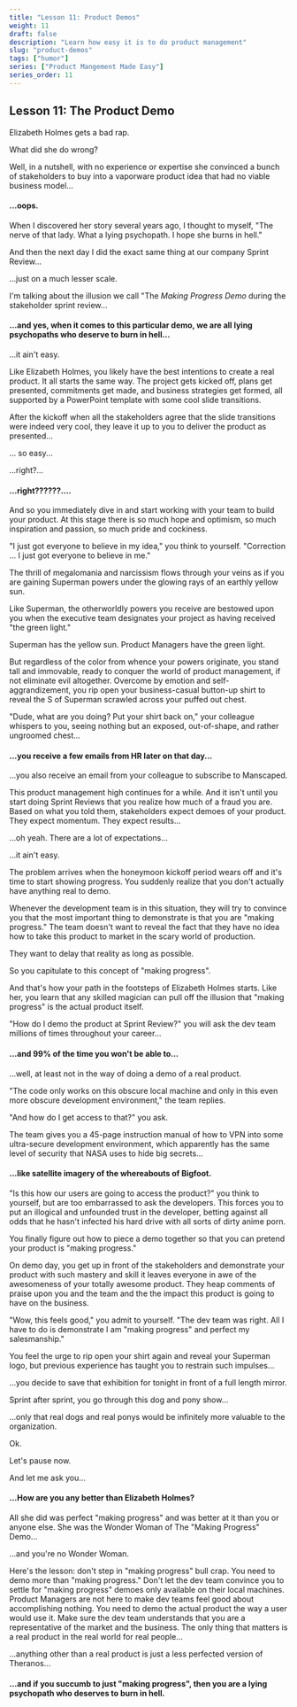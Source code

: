 ```yaml
---
title: "Lesson 11: Product Demos"
weight: 11
draft: false
description: "Learn how easy it is to do product management"
slug: "product-demos"
tags: ["humor"]
series: ["Product Mangement Made Easy"]
series_order: 11
---
```


## Lesson 11: The Product Demo

Elizabeth Holmes gets a bad rap.

What did she do wrong?

Well, in a nutshell, with no experience or expertise she convinced a bunch of stakeholders to buy into a vaporware product idea that had no viable business model...

#### ...oops.

When I discovered her story several years ago, I thought to myself, "The nerve of that lady. What a lying psychopath. I hope she burns in hell."

And then the next day I did the exact same thing at our company Sprint Review...

...just on a much lesser scale.

I'm talking about the illusion we call "The *Making Progress Demo* during the stakeholder sprint review...

#### ...and yes, when it comes to this particular demo, we are all lying psychopaths who deserve to burn in hell...

...it ain't easy.

Like Elizabeth Holmes, you likely have the best intentions to create a real product. It all starts the same way. The project gets kicked off, plans get presented, commitments get made, and business strategies get formed, all supported by a PowerPoint template with some cool slide transitions.

After the kickoff when all the stakeholders agree that the slide transitions were indeed very cool, they leave it up to you to deliver the product as presented...

... so easy...

...right?...

#### ...right??????....

And so you immediately dive in and start working with your team to build your product. At this stage there is so much hope and optimism, so much inspiration and passion, so much pride and cockiness.

"I just got everyone to believe in my idea," you think to yourself. "Correction ... I just got everyone to believe in me."

The thrill of megalomania and narcissism flows through your veins as if you are gaining Superman powers under the glowing rays of an earthly yellow sun.

Like Superman, the otherworldly powers you receive are bestowed upon you when the executive team designates your project as having received "the green light."

Superman has the yellow sun. Product Managers have the green light.

But regardless of the color from whence your powers originate, you stand tall and immovable, ready to conquer the world of product management, if not eliminate evil altogether. Overcome by emotion and self-aggrandizement, you rip open your business-casual button-up shirt to reveal the S of Superman scrawled across your puffed out chest.

"Dude, what are you doing? Put your shirt back on," your colleague whispers to you, seeing nothing but an exposed, out-of-shape, and rather ungroomed chest...

#### ...you receive a few emails from HR later on that day...

...you also receive an email from your colleague to subscribe to Manscaped.

This product management high continues for a while. And it isn't until you start doing Sprint Reviews that you realize how much of a fraud you are. Based on what you told them, stakeholders expect demoes of your product. They expect momentum. They expect results...

...oh yeah. There are a lot of expectations...

...it ain't easy.

The problem arrives when the honeymoon kickoff period wears off and it's time to start showing progress. You suddenly realize that you don't actually have anything real to demo.

Whenever the development team is in this situation, they will try to convince you that the most important thing to demonstrate is that you are "making progress." The team doesn't want to reveal the fact that they have no idea how to take this product to market in the scary world of production.

They want to delay that reality as long as possible.

So you capitulate to this concept of "making progress".

And that's how your path in the footsteps of Elizabeth Holmes starts. Like her, you learn that any skilled magician can pull off the illusion that "making progress" is the actual product itself.

"How do I demo the product at Sprint Review?" you will ask the dev team millions of times throughout your career...

#### ...and 99% of the time you won't be able to...

...well, at least not in the way of doing a demo of a real product.

"The code only works on this obscure local machine and only in this even more obscure development environment," the team replies.

"And how do I get access to that?" you ask.

The team gives you a 45-page instruction manual of how to VPN into some ultra-secure development environment, which apparently has the same level of security that NASA uses to hide big secrets...

#### ...like satellite imagery of the whereabouts of Bigfoot.

"Is this how our users are going to access the product?" you think to yourself, but are too embarrassed to ask the developers. This forces you to put an illogical and unfounded trust in the developer, betting against all odds that he hasn't infected his hard drive with all sorts of dirty anime porn.

You finally figure out how to piece a demo together so that you can pretend your product is "making progress."

On demo day, you get up in front of the stakeholders and demonstrate your product with such mastery and skill it leaves everyone in awe of the awesomeness of your totally awesome product. They heap comments of praise upon you and the team and the the impact this product is going to have on the business.

"Wow, this feels good," you admit to yourself. "The dev team was right. All I have to do is demonstrate I am "making progress" and perfect my salesmanship."

You feel the urge to rip open your shirt again and reveal your Superman logo, but previous experience has taught you to restrain such impulses...

...you decide to save that exhibition for tonight in front of a full length mirror.

Sprint after sprint, you go through this dog and pony show...

...only that real dogs and real ponys would be infinitely more valuable to the organization.

Ok.

Let's pause now.

And let me ask you...

#### ...How are you any better than Elizabeth Holmes?

All she did was perfect "making progress" and was better at it than you or anyone else. She was the Wonder Woman of The "Making Progress" Demo...

...and you're no Wonder Woman.

Here's the lesson: don't step in "making progress" bull crap. You need to demo more than "making progress." Don't let the dev team convince you to settle for "making progress" demoes only available on their local machines. Product Managers are not here to make dev teams feel good about accomplishing nothing. You need to demo the actual product the way a user would use it. Make sure the dev team understands that you are a representative of the market and the business. The only thing that matters is a real product in the real world for real people...

...anything other than a real product is just a less perfected version of Theranos...

#### ...and if you succumb to just "making progress", then you are a lying psychopath who deserves to burn in hell.
